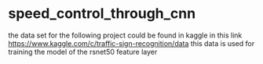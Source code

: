 # speed_control_through_cnn
the data set for the following project could be found in kaggle in this link
https://www.kaggle.com/c/traffic-sign-recognition/data
this data is used for training the model of the rsnet50 feature layer
